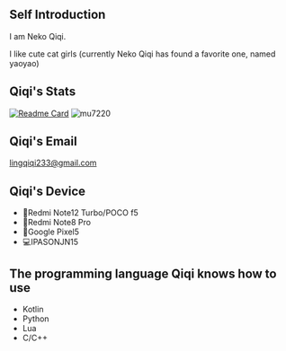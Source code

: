 ## Self Introduction

I am Neko Qiqi.

I like cute cat girls (currently Neko Qiqi has found a favorite one, named yaoyao)

## Qiqi's Stats

[![Readme Card](https://github-readme-stats.vercel.app/api?username=mu7220&include_all_commits=true&show_icons=true&theme=skyblue&count_private=true&hide_border=true)](https://github.com/anuraghazra/github-readme-stats)
![mu7220](https://count.getloli.com/get/@nekoqiqi)

## Qiqi's Email
lingqiqi233@gmail.com

## Qiqi's Device

- 📱Redmi Note12 Turbo/POCO f5
- 📱Redmi Note8 Pro
- 📱Google Pixel5
- 💻IPASONJN15

## The programming language Qiqi knows how to use

- Kotlin
- Python
- Lua
- C/C++

<!--
**mu7220/mu7220** is a ✨ _special_ ✨ repository because its `README.md` (this file) appears on your GitHub profile.

Here are some ideas to get you started:

- 🔭 I’m currently working on ...
- 🌱 I’m currently learning ...
- 👯 I’m looking to collaborate on ...
- 🤔 I’m looking for help with ...
- 💬 Ask me about ...
- 📫 How to reach me: ...
- 😄 Pronouns: ...
- ⚡ Fun fact: ...
-->
